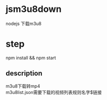 # jsm3u8down
nodejs  下载m3u8

# step
npm install && npm start  
## description
m3u8下载转mp4  
m3u8list.json需要下载的视频列表规则名字$链接